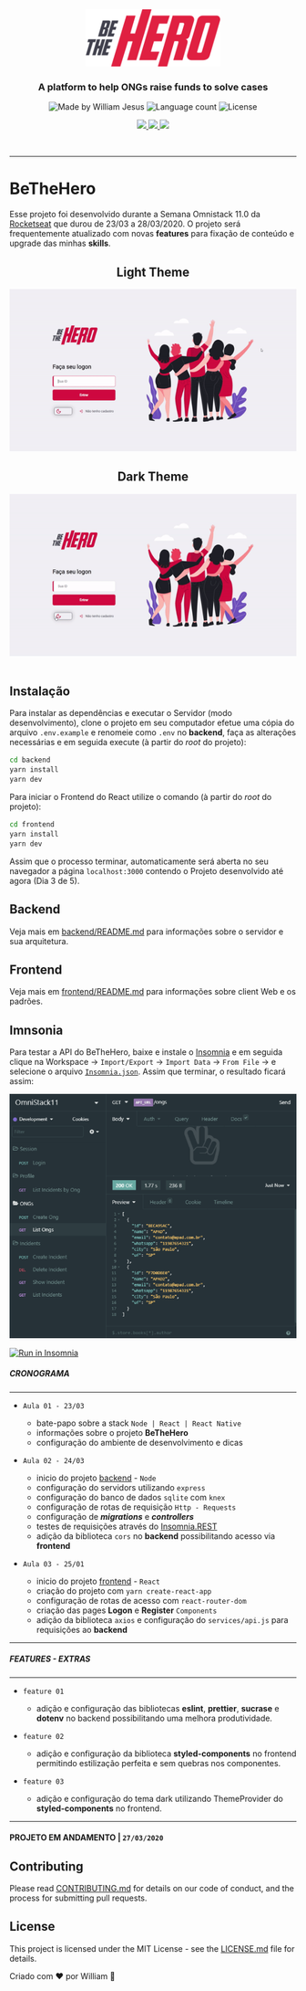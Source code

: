<div align="center">
  <img src="./frontend/src/assets/logo.svg" height="100px" alt="Be the hero"/>
</div>

<h3 align="center">
  A platform to help ONGs raise funds to solve cases
</h3>

<div align="center">
  <img alt="Made by William Jesus" src="https://img.shields.io/badge/made%20by-William%20Jesus-%23E02041"/>
  <img alt="Language count" src="https://img.shields.io/github/languages/count/williamjesusdev/Be-the-hero?color=%23E02041"/>
  <img alt="License" src="https://img.shields.io/badge/license-MIT-%23E02041"/>
</div>
<div>

<p align="center">
  <a aria-label="Versão do Node" href="https://github.com/nodejs/node/blob/master/doc/changelogs/CHANGELOG_V12.md#12.16.1">
    <img src="https://img.shields.io/badge/node.js@lts-12.16.1-informational?logo=Node.JS"></img>
  </a>
  <a aria-label="Versão do React" href="https://github.com/facebook/react/blob/master/CHANGELOG.md#16131-march-19-2020">
    <img src="https://img.shields.io/badge/react-16.13.1-informational?logo=react"></img>
  </a>
  <a aria-label="Dia 3 de 5" href="https://rocketseat.com.br/week/aulas/11.0?aula=3">
    <img src="https://img.shields.io/badge/Dia-3-blue"></img>
  </a>
</p>
<br>

---

# BeTheHero

Esse projeto foi desenvolvido durante a Semana Omnistack 11.0 da <a href="https://rocketseat.com.br/">Rocketseat</a> que durou de 23/03 a 28/03/2020. O projeto será frequentemente atualizado com novas **features** para fixação de conteúdo e upgrade das minhas **skills**.
<br>

<div align="center">
  <h2>Light Theme</h2>
  <img src="./static/lightTheme.gif"></img>
  <br>
  <h2>Dark Theme</h2>
  <img src="./static/darkTheme.gif"></img>
</div>
<br>

## Instalação

Para instalar as dependências e executar o Servidor (modo desenvolvimento), clone o projeto em seu computador efetue uma cópia do arquivo `.env.example` e renomeie como `.env` no **backend**, faça as alterações necessárias e em seguida execute (à partir do _root_ do projeto):

```bash
cd backend
yarn install
yarn dev
```

Para iniciar o Frontend do React utilize o comando (à partir do _root_ do projeto):

```bash
cd frontend
yarn install
yarn dev
```

Assim que o processo terminar, automaticamente será aberta no seu navegador a página `localhost:3000` contendo o Projeto desenvolvido até agora (Dia 3 de 5).
<br>

## Backend

Veja mais em [backend/README.md](./backend) para informações sobre o servidor e sua arquitetura.
<br>

## Frontend

Veja mais em [frontend/README.md](./frontend) para informações sobre client Web e os padrões.
<br>

## Imnsonia

Para testar a API do BeTheHero, baixe e instale o [Insomnia](https://insomnia.rest/download/) e em seguida clique na Workspace → `Import/Export` → `Import Data` → `From File` → e selecione o arquivo [`Insomnia.json`](./Insomnia.json). Assim que terminar, o resultado ficará assim:

<p align="center">
  <img  src="./static/insomnia.png"></img>
</p>

[![Run in Insomnia](https://insomnia.rest/images/run.svg)](https://insomnia.rest/run/?label=Be%20The%20Hero&uri=https%3A%2F%2Fraw.githubusercontent.com%2FWilliamJesusDev%2FOmniStack%2Fmaster%2FBeTheHero%2FInsomnia.json)
<br>

##### CRONOGRAMA

---

- `Aula 01 - 23/03`

  - bate-papo sobre a stack `Node | React | React Native`
  - informações sobre o projeto **BeTheHero**
  - configuração do ambiente de desenvolvimento e dicas
    <br>

- `Aula 02 - 24/03`

  - inicio do projeto [backend](./backend) - `Node`
  - configuração do servidors utilizando `express`
  - configuração do banco de dados `sqlite` com `knex`
  - configuração de rotas de requisição `Http - Requests`
  - configuração de **_migrations_** e **_controllers_**
  - testes de requisições através do [Insomnia.REST](https://insomnia.rest/)
  - adição da biblioteca `cors` no **backend** possibilitando acesso via **frontend**
    <br>

- `Aula 03 - 25/01`

  - inicio do projeto [frontend](./frontend) - `React`
  - criação do projeto com `yarn create-react-app`
  - configuração de rotas de acesso com `react-router-dom`
  - criação das pages **Logon** e **Register** `Components`
  - adição da biblioteca `axios` e configuração do `services/api.js` para requisições ao **backend**
    <br>

---

##### FEATURES - EXTRAS

---

- `feature 01`

  - adição e configuração das bibliotecas **eslint**, **prettier**, **sucrase** e **dotenv** no backend possibilitando uma melhora produtividade.
    <br>

- `feature 02`

  - adição e configuração da biblioteca **styled-components** no frontend permitindo estilização perfeita e sem quebras nos componentes.
    <br>

- `feature 03`

  - adição e configuração do tema dark utilizando ThemeProvider do **styled-components** no frontend.
    <br>

---

#### PROJETO EM ANDAMENTO | `27/03/2020`

## Contributing

Please read [CONTRIBUTING.md](CONTRIBUTING.md) for details on our code of conduct, and the process for submitting pull requests.

## License

This project is licensed under the MIT License - see the [LICENSE.md](LICENSE.md) file for details.

Criado com :hearts: por William :wave:
